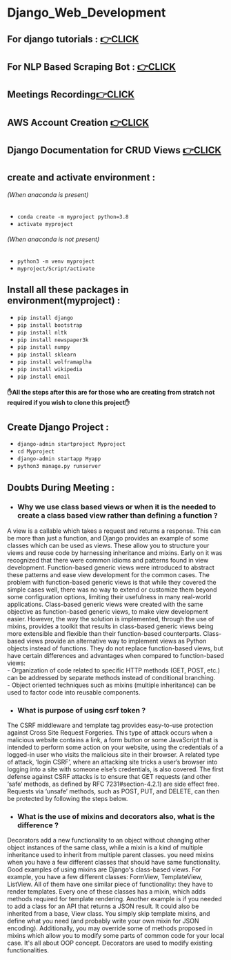 # Django_Web_Development

## For django tutorials : <a href = "https://www.youtube.com/playlist?list=PL-osiE80TeTtoQCKZ03TU5fNfx2UY6U4p">👉CLICK</a>

## For NLP Based Scraping Bot : <a href = "https://www.youtube.com/watch?v=bjw8187Wi9o&t=20s">👉CLICK</a>

## Meetings Recording<a href="https://www.youtube.com/playlist?list=PLuZl-_4JTIOYDuz_2xXu7SwzFiZnwmpde">👉CLICK</a>

## AWS Account Creation <a href ="https://www.youtube.com/watch?v=XhW17g73fvY">👉CLICK</a>

## Django Documentation for CRUD Views <a href="https://docs.djangoproject.com/en/3.1/ref/class-based-views/generic-editing/">👉CLICK</a> 


## create and activate environment : 
###### (When anaconda is present)
- `conda create -m myproject python=3.8`
- `activate myproject`
###### (When anaconda is not present) 
- `python3 -m venv myproject`
-  `myproject/Script/activate`

## Install all these packages in environment(myproject) :
- `pip install django`
- `pip install bootstrap` 
- `pip install nltk`
- `pip install newspaper3k`
- `pip install numpy`
- `pip install sklearn`
- `pip install wolframaplha`
- `pip install wikipedia`
- `pip install email`

#### ✋All the steps after this are for those who are creating from stratch not required if you wish to clone this project✋

## Create Django Project :
- `django-admin startproject Myproject`
- `cd Myproject`
- `django-admin startapp Myapp`
- `python3 manage.py runserver`

## Doubts During Meeting :
- <h3>Why we use class based views or when it is the needed to create a class based view rather than defining a function ? </h3>
<p> A view is a callable which takes a request and returns a response. This can be more than just a function, and Django provides an example of some classes which can be used as views. These allow you to structure your views and reuse code by harnessing inheritance and mixins. 
Early on it was recognized that there were common idioms and patterns found in view development. Function-based generic views were introduced to abstract these patterns and ease view development for the common cases.
The problem with function-based generic views is that while they covered the simple cases well, there was no way to extend or customize them beyond some configuration options, limiting their usefulness in many real-world applications.
Class-based generic views were created with the same objective as function-based generic views, to make view development easier. However, the way the solution is implemented, through the use of mixins, provides a toolkit that results in class-based generic views being more extensible and flexible than their function-based counterparts.
Class-based views provide an alternative way to implement views as Python objects instead of functions. They do not replace function-based views, but have certain differences and advantages when compared to function-based views:<br>
- Organization of code related to specific HTTP methods (GET, POST, etc.) can be addressed by separate methods instead of conditional branching.<br>
- Object oriented techniques such as mixins (multiple inheritance) can be used to factor code into reusable components. <p>
  
- <h3>What is purpose of using csrf token ?</h3>
<p> The CSRF middleware and template tag provides easy-to-use protection against Cross Site Request Forgeries. This type of attack occurs when a malicious website contains a link, a form button or some JavaScript that is intended to perform some action on your website, using the credentials of a logged-in user who visits the malicious site in their browser. A related type of attack, ‘login CSRF’, where an attacking site tricks a user’s browser into logging into a site with someone else’s credentials, is also covered.
The first defense against CSRF attacks is to ensure that GET requests (and other ‘safe’ methods, as defined by RFC 7231#section-4.2.1) are side effect free. Requests via ‘unsafe’ methods, such as POST, PUT, and DELETE, can then be protected by following the steps below. </p>

- <h3> What is the use of mixins and decorators also, what is the difference ? </h3>
<p> Decorators add a new functionality to an object without changing other object instances of the same class, while a mixin is a kind of multiple inheritance used to inherit from multiple parent classes. you need mixins when you have a few different classes that should have same functionality.
Good examples of using mixins are Django's class-based views. For example, you have a few different classes: FormView, TemplateView, ListView. All of them have one similar piece of functionality: they have to render templates. Every one of these classes has a mixin, which adds methods required for template rendering.
Another example is if you needed to add a class for an API that returns a JSON result. It could also be inherited from a base, View class. You simply skip template mixins, and define what you need (and probably write your own mixin for JSON encoding).
Additionally, you may override some of methods proposed in mixins which allow you to modify some parts of common code for your local case. It's all about OOP concept. Decorators are used to modify existing functionalities.</p>
